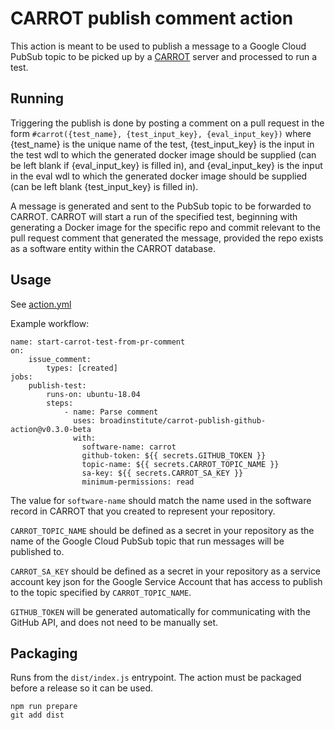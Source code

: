 # CARROT publish comment action

This action is meant to be used to publish a message to a Google Cloud PubSub topic to be picked 
up by a [CARROT](https://github.com/broadinstitute/carrot) server and processed to run a test.

## Running

Triggering the publish is done by posting a comment on a pull request in the form 
`#carrot({test_name}, {test_input_key}, {eval_input_key})` where {test_name} is the unique name of 
the test, {test_input_key} is the input in the test wdl to which the generated docker image should be 
supplied (can be left blank if {eval_input_key} is filled in), and {eval_input_key} is the input 
in the eval wdl to which the generated docker image should be supplied (can be left blank 
{test_input_key} is filled in).

A message is generated and sent to the PubSub topic to be forwarded to CARROT.  CARROT will start a
run of the specified test, beginning with generating a Docker image for the specific repo and 
commit relevant to the pull request comment that generated the message, provided the repo exists
as a software entity within the CARROT database.

## Usage

See [action.yml](action.yml)

Example workflow:
```
name: start-carrot-test-from-pr-comment
on: 
    issue_comment:
        types: [created]
jobs:
    publish-test:
        runs-on: ubuntu-18.04
        steps:
            - name: Parse comment
              uses: broadinstitute/carrot-publish-github-action@v0.3.0-beta
              with:
                software-name: carrot
                github-token: ${{ secrets.GITHUB_TOKEN }}
                topic-name: ${{ secrets.CARROT_TOPIC_NAME }}
                sa-key: ${{ secrets.CARROT_SA_KEY }}
                minimum-permissions: read
```

The value for `software-name` should match the name used in the software record in CARROT that you created to represent your repository.

`CARROT_TOPIC_NAME` should be defined as a secret in your repository as the name of the Google Cloud PubSub topic that run messages will be published to.

`CARROT_SA_KEY` should be defined as a secret in your repository as a service account key json for the Google Service Account that has access to publish to the topic specified by `CARROT_TOPIC_NAME`.

`GITHUB_TOKEN` will be generated automatically for communicating with the GitHub API, and does not need to be manually set.

## Packaging

Runs from the `dist/index.js` entrypoint.  The action must be packaged before a release so it can be used.
```
npm run prepare
git add dist
```